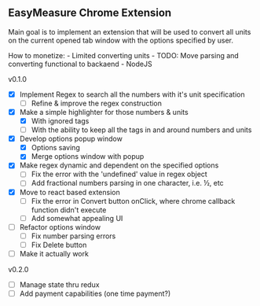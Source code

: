 ## EasyMeasure Chrome Extension

Main goal is to implement an extension that will be used to convert all units on the current opened tab window with the options specified by user.

How to monetize:
    - Limited converting units
    - TODO: Move parsing and converting functional to backaend - NodeJS

v0.1.0
- [x] Implement Regex to search all the numbers with it's unit specification
    - [ ] Refine & improve the regex construction
- [x] Make a simple highlighter for those numbers & units
    - [x] With ignored tags
    - [ ] With the ability to keep all the tags in and around numbers and units
- [x] Develop options popup window
    - [x] Options saving 
    - [x] Merge options window with popup
- [x] Make regex dynamic and dependent on the specified options
    - [ ] Fix the error with the 'undefined' value in regex object
    - [ ] Add fractional numbers parsing in one character, i.e. ½, etc
- [x] Move to react based extension
    - [ ] Fix the error in Convert button onClick, where chrome callback function didn't execute
    - [ ] Add somewhat appealing UI
- [ ] Refactor options window
    - [ ] Fix number parsing errors
    - [ ] Fix Delete button
- [ ] Make it actually work

v0.2.0
- [ ] Manage state thru redux
- [ ] Add payment capabilities (one time payment?)
